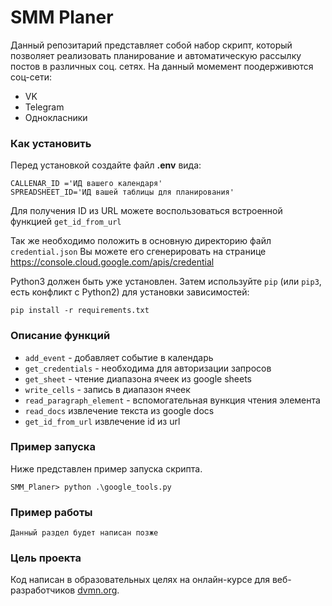 # SMM Planer

Данный репозитарий представляет собой набор скрипт, который позволяет реализовать планирование и автоматическую рассылку постов в различных соц. сетях.
На данный момемент поодерживются соц-сети:
- VK
- Telegram
- Однокласники
### Как установить

Перед установкой создайте файл **.env** вида:
```
CALLENAR_ID ='ИД вашего календаря'
SPREADSHEET_ID='ИД вашей таблицы для планирования'
```

Для получения ID из URL  можете воспользоваться встроенной функцией
`get_id_from_url`

Так же необходимо положить в основную директорию файл `credential.json`
Вы можете его сгенерировать на странице https://console.cloud.google.com/apis/credential

Python3 должен быть уже установлен. 
Затем используйте `pip` (или `pip3`, есть конфликт с Python2) для установки зависимостей:
```
pip install -r requirements.txt
```
### Описание функций

- `add_event` - добавляет событие в календарь
- `get_credentials` - необходима для авторизации запросов
- `get_sheet` - чтение диапазона ячеек из google sheets
- `write_cells` - запись в диапазон ячеек
- `read_paragraph_element` - вспомогательная вункция чтения элемента
- `read_docs` извлечение текста из google docs
- `get_id_from_url` извлечение id из url


### Пример запуска

Ниже представлен пример запуска скрипта.

```
SMM_Planer> python .\google_tools.py  
```
### Пример работы
```
Данный раздел будет написан позже
```


### Цель проекта

Код написан в образовательных целях на онлайн-курсе для веб-разработчиков [dvmn.org](https://dvmn.org/).